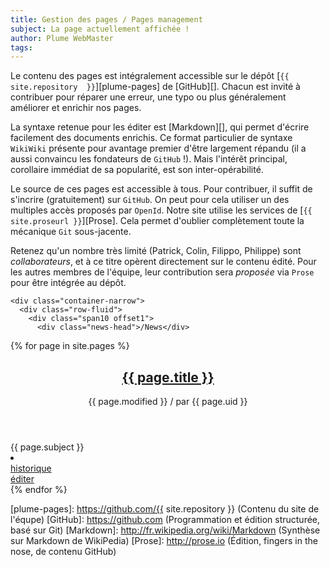 ```yaml
---
title: Gestion des pages / Pages management
subject: La page actuellement affichée !
author: Plume WebMaster
tags: 
---
```


Le  contenu  des  pages  est intégralement  accessible  sur  le  dépôt
[`{{  site.repository  }}`][plume-pages]  de  [GitHub][].  Chacun  est
invité  à  contribuer  pour  réparer  une erreur,  une  typo  ou  plus
généralement améliorer et enrichir nos pages.

La  syntaxe  retenue pour  les  éditer  est [Markdown][],  qui  permet
d'écrire facilement  des documents enrichis. Ce  format particulier de
syntaxe  `WikiWiki` présente  pour avantage  premier d'être  largement
répandu  (il a  aussi convaincu  les fondateurs  de `GitHub`  !). Mais
l'intérêt  principal, corollaire  immédiat de  sa popularité,  est son
inter-opérabilité.

Le source  de ces  pages est  accessible à  tous. Pour  contribuer, il
suffit de  s'incrire (gratuitement)  sur `GitHub`.  On peut  pour cela
utiliser  un des  multiples accès  proposés par  `OpenId`. Notre  site
utilise les  services de  [`{{ site.proseurl }}`][Prose].  Cela permet
d'oublier complètement toute la mécanique `Git` sous-jacente.

Retenez qu'un  nombre très limité (Patrick,  Colin, Filippo, Philippe)
sont  *collaborateurs*,  et à  ce  titre  opèrent directement  sur  le
contenu édité. Pour les autres  membres de l'équipe, leur contribution
sera *proposée* via `Prose` pour être intégrée au dépôt.

    <div class="container-narrow">
      <div class="row-fluid">
        <div class="span10 offset1">
          <div class="news-head">/News</div>
{% for page in site.pages %}
          <article class="post">
            <header>
              <h1><a href="{{ site.url }}/{{ page.url }}">{{ page.title }}</a></h1>
              <div class="postmeta">
                <span class="date">{{ page.modified }}</span> / 
                <span class="author-by"> par </span>
                <span class="author">{{ page.uid }}</span>
                <div class="clear"></div>
              </div>
            </header>
            <section class="content">
              {{ page.subject }}
            </section>
            <li class="post">
              <div class="row">
                <div class="col-sm-9">
                  <a class="revision-history" href="{{ page.history }}" target="_blank">historique</a>
                </div>
                <div class="col-sm-3 date">
                  <a class="btn btn-primary btn-small" href="{{ page.edit }}">éditer</a>
                </div>
              </div>
            </li>
          </article>
{% endfor %}
        </div>
      </div>
    </div>

[plume-pages]: https://github.com/{{ site.repository }} (Contenu du site de l'équpe)
[GitHub]: https://github.com (Programmation et édition structurée, basé sur Git)
[Markdown]: http://fr.wikipedia.org/wiki/Markdown (Synthèse sur Markdown de WikiPedia)
[Prose]: http://prose.io (Édition, fingers in the nose, de contenu GitHub)
